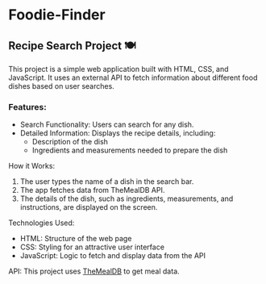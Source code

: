 # Foodie-Finder

## Recipe Search Project 🍽️

This project is a simple web application built with HTML, CSS, and JavaScript. It uses an external API to fetch information about different food dishes based on user searches.

### Features:
- Search Functionality: Users can search for any dish.
- Detailed Information: Displays the recipe details, including:
  - Description of the dish  
  - Ingredients and measurements needed to prepare the dish
     
 How it Works:
1. The user types the name of a dish in the search bar.  
2. The app fetches data from TheMealDB API.  
3. The details of the dish, such as ingredients, measurements, and instructions, are displayed on the screen.  

Technologies Used:
- HTML: Structure of the web page  
- CSS: Styling for an attractive user interface  
- JavaScript: Logic to fetch and display data from the API  

API:
This project uses [TheMealDB](https://www.themealdb.com/) to get meal data.  

